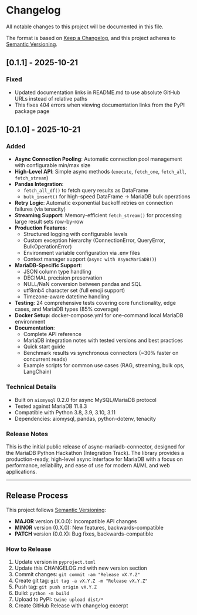 # Changelog

All notable changes to this project will be documented in this file.

The format is based on [Keep a Changelog](https://keepachangelog.com/en/1.0.0/),
and this project adheres to [Semantic Versioning](https://semver.org/spec/v2.0.0.html).

## [0.1.1] - 2025-10-21

### Fixed
- Updated documentation links in README.md to use absolute GitHub URLs instead of relative paths
- This fixes 404 errors when viewing documentation links from the PyPI package page

## [0.1.0] - 2025-10-21

### Added
- **Async Connection Pooling**: Automatic connection pool management with configurable min/max size
- **High-Level API**: Simple async methods (`execute`, `fetch_one`, `fetch_all`, `fetch_stream`)
- **Pandas Integration**: 
  - `fetch_all_df()` to fetch query results as DataFrame
  - `bulk_insert()` for high-speed DataFrame → MariaDB bulk operations
- **Retry Logic**: Automatic exponential backoff retries on connection failures (via tenacity)
- **Streaming Support**: Memory-efficient `fetch_stream()` for processing large result sets row-by-row
- **Production Features**:
  - Structured logging with configurable levels
  - Custom exception hierarchy (ConnectionError, QueryError, BulkOperationError)
  - Environment variable configuration via .env files
  - Context manager support (`async with AsyncMariaDB()`)
- **MariaDB-Specific Support**:
  - JSON column type handling
  - DECIMAL precision preservation
  - NULL/NaN conversion between pandas and SQL
  - utf8mb4 character set (full emoji support)
  - Timezone-aware datetime handling
- **Testing**: 24 comprehensive tests covering core functionality, edge cases, and MariaDB types (85% coverage)
- **Docker Setup**: docker-compose.yml for one-command local MariaDB environment
- **Documentation**:
  - Complete API reference
  - MariaDB integration notes with tested versions and best practices
  - Quick start guide
  - Benchmark results vs synchronous connectors (~30% faster on concurrent reads)
  - Example scripts for common use cases (RAG, streaming, bulk ops, LangChain)

### Technical Details
- Built on `aiomysql` 0.2.0 for async MySQL/MariaDB protocol
- Tested against MariaDB 11.8.3
- Compatible with Python 3.8, 3.9, 3.10, 3.11
- Dependencies: aiomysql, pandas, python-dotenv, tenacity

### Release Notes
This is the initial public release of async-mariadb-connector, designed for the MariaDB Python Hackathon (Integration Track). The library provides a production-ready, high-level async interface for MariaDB with a focus on performance, reliability, and ease of use for modern AI/ML and web applications.

---

## Release Process

This project follows [Semantic Versioning](https://semver.org/):

- **MAJOR** version (X.0.0): Incompatible API changes
- **MINOR** version (0.X.0): New features, backwards-compatible
- **PATCH** version (0.0.X): Bug fixes, backwards-compatible

### How to Release

1. Update version in `pyproject.toml`
2. Update this CHANGELOG.md with new version section
3. Commit changes: `git commit -am "Release vX.Y.Z"`
4. Create git tag: `git tag -a vX.Y.Z -m "Release vX.Y.Z"`
5. Push tag: `git push origin vX.Y.Z`
6. Build: `python -m build`
7. Upload to PyPI: `twine upload dist/*`
8. Create GitHub Release with changelog excerpt
